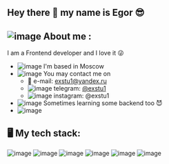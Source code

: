 ## Hey there 👋 my name is Egor :sunglasses:

## ![image](https://user-images.githubusercontent.com/109738127/228359212-1867ade0-3354-4817-bac9-34fcc6ec89a1.png) About me :

I am a Frontend developer and I love it :stuck_out_tongue_winking_eye:

- ![image](https://user-images.githubusercontent.com/109738127/228358359-646ea720-f435-4132-819f-fbd561de5a4a.png)
 I'm based in Moscow
- ![image](https://user-images.githubusercontent.com/109738127/228359469-b61bdf59-be33-47fb-a977-de4e87dddfdb.png)
 You may contact me on
  + :e-mail: e-mail: exstu1@yandex.ru
  + ![image](https://user-images.githubusercontent.com/109738127/228357507-b0eca9c8-991a-498b-a445-8d0b5f7c2749.png)
 telegram: [@exstu1](https://t.me/exstu1)
  + ![image](https://user-images.githubusercontent.com/109738127/228357381-91d793d8-8f2b-4b7f-b37b-e28eed4fc4d1.png)
 instagram: @exstu1
- ![image](https://user-images.githubusercontent.com/109738127/228358805-e8e8faca-b40b-4d03-96de-7657047d68bd.png)
 Sometimes learning some backend too :smiling_imp:
- ![image](https://user-images.githubusercontent.com/109738127/228358666-6ff87925-5aad-4759-ad60-d94806fd873d.png)


## :desktop_computer: My tech stack:

![image](https://user-images.githubusercontent.com/109738127/228355802-a362f7aa-eaf2-442f-80da-cab5b0bd0ef0.png)   ![image](https://user-images.githubusercontent.com/109738127/228355830-fd9e7892-5c7b-4233-9e44-6a10b9a075cd.png)  ![image](https://user-images.githubusercontent.com/109738127/228355846-ba5620c9-75f7-4fdc-9143-3f87b1178442.png)  ![image](https://user-images.githubusercontent.com/109738127/228355857-9d9af9dd-822b-4d16-8c74-44aa85ec7ed4.png)  ![image](https://user-images.githubusercontent.com/109738127/228355876-80247251-511f-4a07-b99d-11667c29edb9.png)  ![image](https://user-images.githubusercontent.com/109738127/228355887-1647ba93-6711-4c48-9a4d-dc82553bab65.png)





